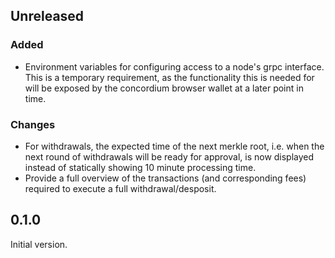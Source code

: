 ## Unreleased

### Added
- Environment variables for configuring access to a node's grpc interface. This is a temporary requirement, as the functionality this is needed for will be exposed by the concordium browser wallet at a later point in time.

### Changes
- For withdrawals, the expected time of the next merkle root, i.e. when the next round of withdrawals will be ready for approval, is now displayed instead of statically showing 10 minute processing time.
- Provide a full overview of the transactions (and corresponding fees) required to execute a full withdrawal/desposit.

## 0.1.0

Initial version.
